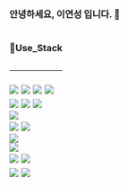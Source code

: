 ### 안녕하세요, 이연성 입니다. 👋



<!--
**JdiInkStone/JdiInkStone** is a ✨ _special_ ✨ repository because its `README.md` (this file) appears on your GitHub profile.

Here are some ideas to get you started:

- 🔭 I’m currently working on ...
- 🌱 I’m currently learning ...
- 👯 I’m looking to collaborate on ...
- 🤔 I’m looking for help with ...
- 💬 Ask me about ...
- 📫 How to reach me: ...
- 😄 Pronouns: ...
- ⚡ Fun fact: ...
-->



<div style="float:left">
 <h3>💪Use_Stack<h2>
<hr>
<!-- 
<img src="https://img.shields.io/badge/-HTML5-E34F26?style=flat&logo=HTML5&logoColor=white"/> [skill_Name],[color_Code],[icon_Name],[Icon_Color->-->

<img src="https://img.shields.io/badge/HTML5-E34F26?logo=HTML5&logoColor=white">
<img src="https://img.shields.io/badge/CSS3-1572B6?logo=CSS3">
<img src="https://img.shields.io/badge/Javascript-F7DF1E?logo=javascript&logoColor=white">
<img src="https://img.shields.io/badge/JAVA-F80000?logo=JAVA"> <!-- java -->
<br>
<!-- Tool -->
<!-- Eclipse -->
<img src="https://img.shields.io/badge/Eclipse-2C2255?logo=eclipseide&logoColor=white">
<img src="https://img.shields.io/badge/JSP-F80000?logo=JSP"> <!-- jsp-->
<img src="https://img.shields.io/badge/Spring boot-36DB33F?logo=Spring&logoColor=white">
<br>
<!-- ORM -->
<!-- mybatis -->
<img src="https://img.shields.io/badge/Mybaits-black?logo="> 
<br>
<!-- LI -->
<!-- bootstarp -->
<img src="https://img.shields.io/badge/Bootstarp-black?logo="> 
<!-- thymeleaf -->
<img src="https://img.shields.io/badge/thymeleaf-005F0F?logo=thymeleaf&logoColor=white"> 
<br>
<!-- Plugin -->
<!-- Dbeaver -->
<img src="https://img.shields.io/badge/DBeaver-black?logo=thymeleaf&logoColor=white"> 
<br>
<!-- Maven --> 
<img src="https://img.shields.io/badge/Maven-3C71A36?logo=apachemaven&logoColor=white"> 
<!-- DBMS -->
<Br>
<!-- Oralce -->
<img src="https://img.shields.io/badge/Oracle-F80000?logo=Oracle"> <!-- maria DB --> 
<img src="https://img.shields.io/badge/Mariadb-003545?logo=mariadb"> 
<br>
<img src="https://img.shields.io/badge/GitHub-181717?logo=github&logoColor=white"> 
<img src="https://img.shields.io/badge/SourceTree-0052CC?logo=sourcetree&logoColor=white"> 

</div>

